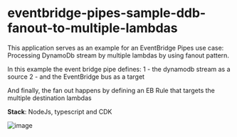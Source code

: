 # eventbridge-pipes-sample-ddb-fanout-to-multiple-lambdas

This application serves as an example for an EventBridge Pipes use case: Processing DynamoDb stream by multiple lambdas by using fanout pattern.

In this example the event bridge pipe defines:
1 - the dynamodb stream as a source 
2 - and the EventBridge bus as a target

And finally, the fan out happens by defining an EB Rule that targets the multiple destination lambdas

**Stack**: NodeJs, typescript and CDK  

![image](https://user-images.githubusercontent.com/6813975/219195584-627d0174-954d-4a2f-8d19-f307f10d24d2.png)
